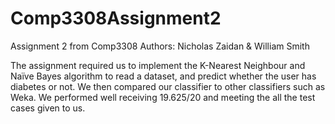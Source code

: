 # Comp3308Assignment2
Assignment 2 from Comp3308
Authors: Nicholas Zaidan & William Smith

The assignment required us to implement the K-Nearest Neighbour and Naïve Bayes algorithm to read a dataset, and predict whether the user
has diabetes or not. We then compared our classifier to other classifiers such as Weka. We performed well receiving 19.625/20 and meeting
the all the test cases given to us.
